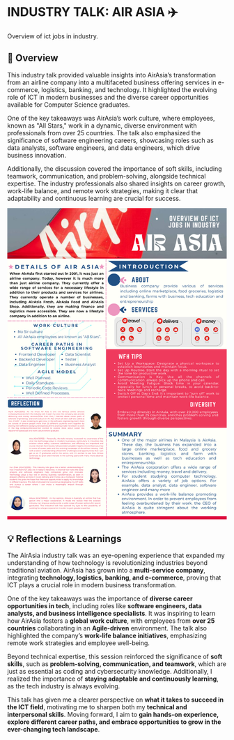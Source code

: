 # INDUSTRY TALK: AIR ASIA ✈️
Overview of ict jobs in industry.

## 📌 Overview  
This industry talk provided valuable insights into AirAsia’s transformation from an airline company into a multifaceted business offering services in e-commerce, logistics, banking, and technology. It highlighted the evolving role of ICT in modern businesses and the diverse career opportunities available for Computer Science graduates.

One of the key takeaways was AirAsia’s work culture, where employees, known as "All Stars," work in a dynamic, diverse environment with professionals from over 25 countries. The talk also emphasized the significance of software engineering careers, showcasing roles such as data analysts, software engineers, and data engineers, which drive business innovation.

Additionally, the discussion covered the importance of soft skills, including teamwork, communication, and problem-solving, alongside technical expertise. The industry professionals also shared insights on career growth, work-life balance, and remote work strategies, making it clear that adaptability and continuous learning are crucial for success.


[![Here's a poster that show the summary of the industrial talk: ](https://github.com/aliaaishah/INDUSTRY-TALK-AIR-ASIA-/blob/main/TIS%20Assignment%201-%20Poster.png)]()

## 💡 Reflections & Learnings  


The AirAsia industry talk was an eye-opening experience that expanded my understanding of how technology is revolutionizing industries beyond traditional aviation. AirAsia has grown into a **multi-service company**, integrating **technology, logistics, banking, and e-commerce**, proving that ICT plays a crucial role in modern business transformation.  

One of the key takeaways was the importance of **diverse career opportunities in tech**, including roles like **software engineers, data analysts, and business intelligence specialists**. It was inspiring to learn how AirAsia fosters a **global work culture**, with employees from **over 25 countries** collaborating in an **Agile-driven** environment. The talk also highlighted the company’s **work-life balance initiatives**, emphasizing remote work strategies and employee well-being.  

Beyond technical expertise, this session reinforced the significance of **soft skills**, such as **problem-solving, communication, and teamwork**, which are just as essential as coding and cybersecurity knowledge. Additionally, I realized the importance of **staying adaptable and continuously learning**, as the tech industry is always evolving.  

This talk has given me a clearer perspective on **what it takes to succeed in the ICT field**, motivating me to sharpen both my **technical and interpersonal skills**. Moving forward, I aim to **gain hands-on experience, explore different career paths, and embrace opportunities to grow in the ever-changing tech landscape**. 
